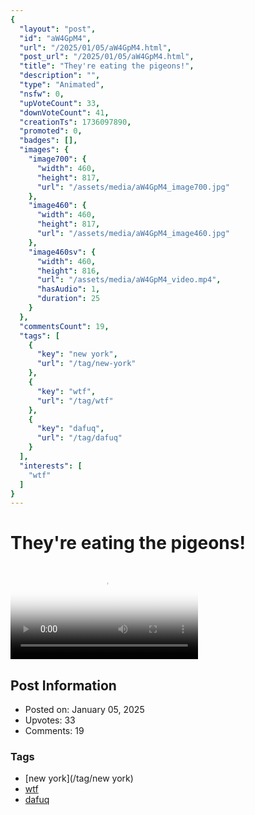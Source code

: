 ```yaml
---
{
  "layout": "post",
  "id": "aW4GpM4",
  "url": "/2025/01/05/aW4GpM4.html",
  "post_url": "/2025/01/05/aW4GpM4.html",
  "title": "They're eating the pigeons!",
  "description": "",
  "type": "Animated",
  "nsfw": 0,
  "upVoteCount": 33,
  "downVoteCount": 41,
  "creationTs": 1736097890,
  "promoted": 0,
  "badges": [],
  "images": {
    "image700": {
      "width": 460,
      "height": 817,
      "url": "/assets/media/aW4GpM4_image700.jpg"
    },
    "image460": {
      "width": 460,
      "height": 817,
      "url": "/assets/media/aW4GpM4_image460.jpg"
    },
    "image460sv": {
      "width": 460,
      "height": 816,
      "url": "/assets/media/aW4GpM4_video.mp4",
      "hasAudio": 1,
      "duration": 25
    }
  },
  "commentsCount": 19,
  "tags": [
    {
      "key": "new york",
      "url": "/tag/new-york"
    },
    {
      "key": "wtf",
      "url": "/tag/wtf"
    },
    {
      "key": "dafuq",
      "url": "/tag/dafuq"
    }
  ],
  "interests": [
    "wtf"
  ]
}
---
```


# They're eating the pigeons!

<video controls playsinline loop poster="/assets/media/aW4GpM4_image460.jpg">
  <source src="/assets/media/aW4GpM4_video.mp4" type="video/mp4">
  Your browser does not support the video tag.
</video>

## Post Information

- Posted on: January 05, 2025
- Upvotes: 33
- Comments: 19

### Tags

- [new york](/tag/new york)
- [wtf](/tag/wtf)
- [dafuq](/tag/dafuq)
